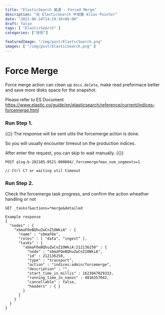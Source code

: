 ```yaml
---
title: "ElasticSearch 維運 - Forced Merge"
description: "在 ElasticSearch 中改變 Alias Pointer"
date: "2021-06-24T14:19:36+08:00"
draft: false
tags: [ "ElasticSearch" ]
categories: ["技術"]

featuredImage: "/img/post/ElasticSearch.png"
images: [ "/img/post/ElasticSearch.png" ]
---
```


# Force Merge

Force merge action can clean up `docs.delete`, make read preformace better and save more disks space for the snapshot.

Please refer to ES Document https://www.elastic.co/guide/en/elasticsearch/reference/current/indices-forcemerge.html 

### Run Step 1.

{{<admonition warning>}}
The response will be sent utils the forcemerge action is done.

So you will usually encounter timeout on the production indices.

After enter the request, you can skip to wait manually.
{{</admonition>}}

```
POST qlog-b-202105-0521-000004/_forcemerge?max_num_segments=1

// Ctrl C? or waiting util timeout
```

### Run Step 2.

Check the forcemerge task progress, and confirm the action wheather handling or not

```
GET _tasks?&actions=*merge&detailed
```

```
Example response
{
  "nodes" : {
    "xbmaFOeBQhuZwCnZ1OWkiA" : {
      "name" : "xbmaFOe",
      "roles" : [ "data", "ingest" ],
      "tasks" : {
        "xbmaFOeBQhuZwCnZ1OWkiA:212136250" : {
          "node" : "xbmaFOeBQhuZwCnZ1OWkiA",
          "id" : 212136250,
          "type" : "transport",
          "action" : "indices:admin/forcemerge",
          "description" : "",
          "start_time_in_millis" : 1623047029333,
          "running_time_in_nanos" : 4016357042,
          "cancellable" : false,
          "headers" : { }
        }
      }
    }
  }
}
```

